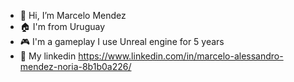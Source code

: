 - 👋 Hi, I’m Marcelo Mendez
- 🏠  I'm from Uruguay
- 🎮 I'm a gameplay I use Unreal engine for 5 years
- :link: My linkedin https://www.linkedin.com/in/marcelo-alessandro-mendez-noria-8b1b0a226/


<!---
Marcelo-Mendez624/Marcelo-Mendez624 is a ✨ special ✨ repository because its `README.md` (this file) appears on your GitHub profile.
You can click the Preview link to take a look at your changes.
--->
